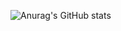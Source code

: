 ![Anurag's GitHub stats](https://github-readme-stats.vercel.app/api?username=murilo-plantae&count_private=true&show_icons=true&theme=radical)

<!--
**Murilo-Dagustin/Murilo-Dagustin** is a ✨ _special_ ✨ repository because its `README.md` (this file) appears on your GitHub profile.

Here are some ideas to get you started:

- 🔭 I’m currently working on ...
- 🌱 I’m currently learning ...
- 👯 I’m looking to collaborate on ...
- 🤔 I’m looking for help with ...
- 💬 Ask me about ...
- 📫 How to reach me: ...
- 😄 Pronouns: ...
- ⚡ Fun fact: ...
-->
